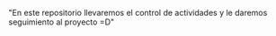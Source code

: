 "En este repositorio llevaremos el control de actividades y le daremos seguimiento al proyecto 
=D" 
